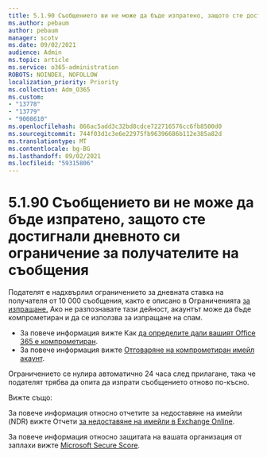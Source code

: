 ```yaml
---
title: 5.1.90 Съобщението ви не може да бъде изпратено, защото сте достигнали дневното си ограничение за получателите на съобщения
ms.author: pebaum
author: pebaum
manager: scotv
ms.date: 09/02/2021
audience: Admin
ms.topic: article
ms.service: o365-administration
ROBOTS: NOINDEX, NOFOLLOW
localization_priority: Priority
ms.collection: Adm_O365
ms.custom:
- "13778"
- "13779"
- "9008610"
ms.openlocfilehash: 866ac5add3c32bd8cdce722716576cc6fb8500d0
ms.sourcegitcommit: 744f03d1c3e6e22975fb96396686b112e385a82d
ms.translationtype: MT
ms.contentlocale: bg-BG
ms.lasthandoff: 09/02/2021
ms.locfileid: "59315806"
---
```

# <a name="5190-your-message-cant-be-sent-because-youve-reached-your-daily-limit-for-message-recipients"></a>5.1.90 Съобщението ви не може да бъде изпратено, защото сте достигнали дневното си ограничение за получателите на съобщения

Подателят е надхвърлил ограничението за дневната ставка на получателя от 10 000 съобщения, както е описано в Ограниченията [за изпращане.](https://docs.microsoft.com/office365/servicedescriptions/exchange-online-service-description/exchange-online-limits#sending-limits) Ако не разпознавате тази дейност, акаунтът може да бъде компрометиран и да се използва за изпращане на спам. 

- За повече информация вижте Как [да определите дали вашият Office 365 е компрометиран](https://docs.microsoft.com/office365/troubleshoot/sign-In/determine-account-is-compromised).
- За повече информация вижте [Отговаряне на компрометиран имейл акаунт](https://docs.microsoft.com/microsoft-365/security/office-365-security/responding-to-a-compromised-email-account).

Ограничението се нулира автоматично 24 часа след прилагане, така че подателят трябва да опита да изпрати съобщението отново по-късно.

Вижте също:

За повече информация относно отчетите за недоставяне на имейли (NDR) вижте Отчети [за недоставяне на имейли в Exchange Online](https://docs.microsoft.com/exchange/mail-flow-best-practices/non-delivery-reports-in-exchange-online/non-delivery-reports-in-exchange-online).

За повече информация относно защитата на вашата организация от заплахи вижте [Microsoft Secure Score](https://docs.microsoft.com/microsoft-365/security/defender/microsoft-secure-score).